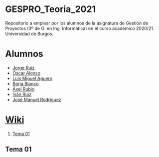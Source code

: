 # GESPRO_Teoria_2021
Repositorio a emplear por los alumnos de la asignatura de Gestión de Proyectos (3º de G. en Ing. Informática) en el curso académico 2020/21. Universidad de Burgos.

# Alumnos

 - [Jorge Ruiz](https://github.com/jrg1011)
 - [Óscar Alonso](https://github.com/oag1001) 
 - [Luis Miguel Aguero](https://github.com/lah1002)
 - [Borja Blanco](https://github.com/bbp1002)
 - [Áxel Rubio]()
 - [Iván Ruiz](https://github.com/irg1008)
 - [José Manuel Rodriguez](https://github.com/jri1001)

# [Wiki](https://github.com/jrg1011/GESPRO_Teoria_2021/wiki)
 1. [Tema 01](#Tema-01)


## Tema 01 

